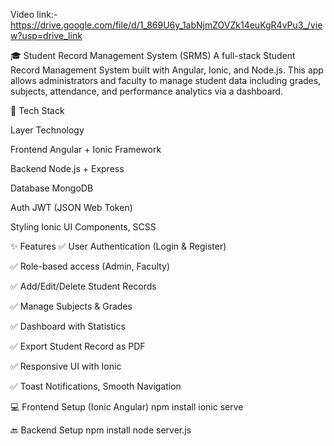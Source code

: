 Video link:- https://drive.google.com/file/d/1_869U6y_1abNjmZOVZk14euKgR4vPu3_/view?usp=drive_link

🎓 Student Record Management System (SRMS)
A full-stack Student Record Management System built with Angular, Ionic, and Node.js. This app allows administrators and faculty to manage student data including grades, subjects, attendance, and performance analytics via a dashboard.


🧰 Tech Stack

Layer	Technology

Frontend	Angular + Ionic Framework

Backend	Node.js + Express

Database	MongoDB

Auth	JWT (JSON Web Token)

Styling	Ionic UI Components, SCSS



✨ Features
✅ User Authentication (Login & Register)

✅ Role-based access (Admin, Faculty)

✅ Add/Edit/Delete Student Records

✅ Manage Subjects & Grades

✅ Dashboard with Statistics

✅ Export Student Record as PDF

✅ Responsive UI with Ionic

✅ Toast Notifications, Smooth Navigation





💻 Frontend Setup (Ionic Angular)
npm install 
ionic serve


🔙 Backend Setup 
npm install 
node server.js




